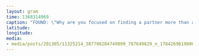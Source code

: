 ```yaml
---
layout: gram
time: 1368314969
caption: "FOUND: \"Why are you focused on finding a partner more than a community of friends?\""
latitude: 
longitude: 
media:
- media/posts/201305/11325214_387708204749099_787649829_n_17842696198000351.jpg
---
```

